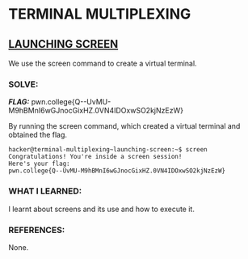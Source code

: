 # **TERMINAL MULTIPLEXING**
## **<ins>LAUNCHING SCREEN</ins>**
We use the screen command to create a virtual terminal.

### SOLVE: 
***FLAG:***  pwn.college{Q--UvMU-M9hBMnI6wGJnocGixHZ.0VN4IDOxwSO2kjNzEzW}

By running the screen command, which created a virtual terminal and obtained the flag.

```
hacker@terminal-multiplexing~launching-screen:~$ screen
Congratulations! You're inside a screen session!
Here's your flag:
pwn.college{Q--UvMU-M9hBMnI6wGJnocGixHZ.0VN4IDOxwSO2kjNzEzW}
```

### WHAT I LEARNED:
I learnt about screens and its use and how to execute it.

### REFERENCES:
None. 
